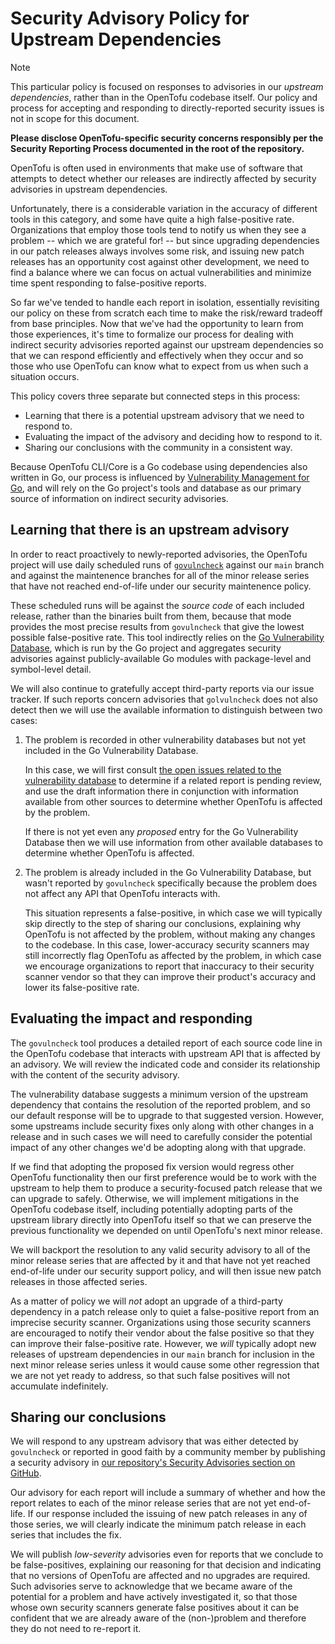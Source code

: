 # Security Advisory Policy for Upstream Dependencies

> [!NOTE]
>
> This particular policy is focused on responses to advisories in our _upstream dependencies_, rather than in the OpenTofu codebase itself. Our policy and process for accepting and responding to directly-reported security issues is not in scope for this document.
>
> **Please disclose OpenTofu-specific security concerns responsibly per the Security Reporting Process documented in the root of the repository.**

OpenTofu is often used in environments that make use of software that attempts to detect whether our releases are indirectly affected by security advisories in upstream dependencies.

Unfortunately, there is a considerable variation in the accuracy of different tools in this category, and some have quite a high false-positive rate. Organizations that employ those tools tend to notify us when they see a problem -- which we are grateful for! -- but since upgrading dependencies in our patch releases always involves some risk, and issuing new patch releases has an opportunity cost against other development, we need to find a balance where we can focus on actual vulnerabilities and minimize time spent responding to false-positive reports.

So far we've tended to handle each report in isolation, essentially revisiting our policy on these from scratch each time to make the risk/reward tradeoff from base principles. Now that we've had the opportunity to learn from those experiences, it's time to formalize our process for dealing with indirect security advisories reported against our upstream dependencies so that we can respond efficiently and effectively when they occur and so those who use OpenTofu can know what to expect from us when such a situation occurs.

This policy covers three separate but connected steps in this process:

- Learning that there is a potential upstream advisory that we need to respond to.
- Evaluating the impact of the advisory and deciding how to respond to it.
- Sharing our conclusions with the community in a consistent way.

Because OpenTofu CLI/Core is a Go codebase using dependencies also written in Go, our process is influenced by [Vulnerability Management for Go](https://go.dev/blog/vuln), and will rely on the Go project's tools and database as our primary source of information on indirect security advisories.

## Learning that there is an upstream advisory

In order to react proactively to newly-reported advisories, the OpenTofu project will use daily scheduled runs of [`govulncheck`](https://pkg.go.dev/golang.org/x/vuln/cmd/govulncheck) against our `main` branch and against the maintenence branches for all of the minor release series that have not reached end-of-life under our security maintenence policy.

These scheduled runs will be against the _source code_ of each included release, rather than the binaries built from them, because that mode provides the most precise results from `govulncheck` that give the lowest possible false-positive rate. This tool indirectly relies on the [Go Vulnerability Database](https://go.dev/doc/security/vuln/database), which is run by the Go project and aggregates security advisories against publicly-available Go modules with package-level and symbol-level detail.

We will also continue to gratefully accept third-party reports via our issue tracker. If such reports concern advisories that `golvulncheck` does not also detect then we will use the available information to distinguish between two cases:

1. The problem is recorded in other vulnerability databases but not yet included in the Go Vulnerability Database.

    In this case, we will first consult [the open issues related to the vulnerability database](https://github.com/golang/vulndb/issues) to determine if a related report is pending review, and use the draft information there in conjunction with information available from other sources to determine whether OpenTofu is affected by the problem.

    If there is not yet even any _proposed_ entry for the Go Vulnerability Database then we will use information from other available databases to determine whether OpenTofu is affected.

2. The problem is already included in the Go Vulnerability Database, but wasn't reported by `govulncheck` specifically because the problem does not affect any API that OpenTofu interacts with.

    This situation represents a false-positive, in which case we will typically skip directly to the step of sharing our conclusions, explaining why OpenTofu is not affected by the problem, without making any changes to the codebase. In this case, lower-accuracy security scanners may still incorrectly flag OpenTofu as affected by the problem, in which case we encourage organizations to report that inaccuracy to their security scanner vendor so that they can improve their product's accuracy and lower its false-positive rate.

## Evaluating the impact and responding

The `govulncheck` tool produces a detailed report of each source code line in the OpenTofu codebase that interacts with upstream API that is affected by an advisory. We will review the indicated code and consider its relationship with the content of the security advisory.

The vulnerability database suggests a minimum version of the upstream dependency that contains the resolution of the reported problem, and so our default response will be to upgrade to that suggested version. However, some upstreams include security fixes only along with other changes in a release and in such cases we will need to carefully consider the potential impact of any other changes we'd be adopting along with that upgrade.

If we find that adopting the proposed fix version would regress other OpenTofu functionality then our first preference would be to work with the upstream to help them to produce a security-focused patch release that we can upgrade to safely. Otherwise, we will implement mitigations in the OpenTofu codebase itself, including potentially adopting parts of the upstream library directly into OpenTofu itself so that we can preserve the previous functionality we depended on until OpenTofu's next minor release.

We will backport the resolution to any valid security advisory to all of the minor release series that are affected by it and that have not yet reached end-of-life under our security support policy, and will then issue new patch releases in those affected series.

As a matter of policy we will _not_ adopt an upgrade of a third-party dependency in a patch release only to quiet a false-positive report from an imprecise security scanner. Organizations using those security scanners are encouraged to notify their vendor about the false positive so that they can improve their false-positive rate. However, we _will_ typically adopt new releases of upstream dependencies in our `main` branch for inclusion in the next minor release series unless it would cause some other regression that we are not yet ready to address, so that such false positives will not accumulate indefinitely.

## Sharing our conclusions

We will respond to any upstream advisory that was either detected by `govulncheck` or reported in good faith by a community member by publishing a security advisory in [our repository's Security Advisories section on GitHub](https://github.com/opentofu/opentofu/security/advisories).

Our advisory for each report will include a summary of whether and how the report relates to each of the minor release series that are not yet end-of-life. If our response included the issuing of new patch releases in any of those series, we will clearly indicate the minimum patch release in each series that includes the fix.

We will publish _low-severity_ advisories even for reports that we conclude to be false-positives, explaining our reasoning for that decision and indicating that no versions of OpenTofu are affected and no upgrades are required. Such advisories serve to acknowledge that we became aware of the potential for a problem and have actively investigated it, so that those whose own security scanners generate false positives about it can be confident that we are already aware of the (non-)problem and therefore they do not need to re-report it.
